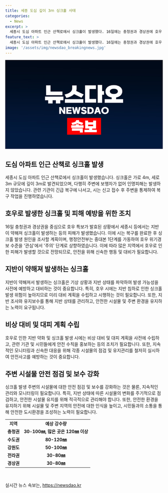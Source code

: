 ```yaml
---
title: 세종 도심 깊이 3ｍ 싱크홀 사태
categories:
  - News
excerpt: >
  세종시 도심 아파트 인근 산책로에서 싱크홀이 발생했다. 16일에는 충청권과 경상권에 호우 특보가 발효되었는데, 지반이 약해져 발생한 것으로 파악되었다. 사고 당시 인명피해는 없었고, 싱크홀 발생 원인을 조사 중이다. 행정안전부는 중대본 1단계를 가동하여 호우 위기경보 수준을 주의 단계로 상향했으며, 기상청에 따르면 중부지방을 중심으로 18일까지 많은 비가 예상된다.
feature_text: >
  세종시 도심 아파트 인근 산책로에서 싱크홀이 발생했다. 16일에는 충청권과 경상권에 호우 특보가 발효되었는데, 지반이 약해져 발생한 것으로 파악되었다. 사고 당시 인명피해는 없었고, 싱크홀 발생 원인을 조사 중이다. 행정안전부는 중대본 1단계를 가동하여 호우 위기경보 수준을 주의 단계로 상향했으며, 기상청에 따르면 중부지방을 중심으로 18일까지 많은 비가 예상된다.
image: '/assets/img/newsdao_breakingnews.jpg'
---
```


<p><img src="/assets/img/newsdao_breakingnews.jpg" alt="flaretime 속보" /></p>

<h2 data-ke-size="size26">도심 아파트 인근 산책로 싱크홀 발생</h2>

<p data-ke-size="size16">세종시 도심 아파트 인근 산책로에서 싱크홀이 발생했습니다. 싱크홀은 가로 4m, 세로 3m 규모에 깊이 3m로 발견되었으며, 다행히 주변에 보행자가 없어 인명피해는 발생하지 않았습니다. 관련 기관이 긴급 복구에 나서고, 시는 신고 접수 후 주변을 통제하여 복구 작업을 진행하였습니다.</p>

<h2 data-ke-size="size26">호우로 발생한 싱크홀 및 피해 예방을 위한 조치</h2>

<p data-ke-size="size16">16일 충청권과 경상권을 중심으로 호우 특보가 발효된 상황에서 세종시 등에서는 지반이 약해져 싱크홀이 발생하는 등의 피해가 발생했습니다. 이에 시는 복구를 완료한 후 싱크홀 발생 원인을 조사할 계획이며, 행정안전부는 중대본 1단계를 가동하여 호우 위기경보 수준을 '관심'에서 '주의' 단계로 상향하였습니다. 이에 따라 많은 지역에서 호우로 인한 피해가 발생할 것으로 전망되므로, 안전을 위해 신속한 행동 및 대비가 필요합니다.</p>

<h2 data-ke-size="size26">지반이 약해져 발생하는 싱크홀</h2>

<p data-ke-size="size16">지반이 약해져서 발생하는 싱크홀은 기상 상황과 지반 상태를 파악하여 발생 가능성을 사전에 예방하고 대비하는 것이 중요합니다. 특히, 호우 시에는 지반 침하로 인한 싱크홀 발생 위험이 높아지므로 미리 대비 계획을 수립하고 시행하는 것이 필요합니다. 또한, 지반 조사와 유지보수를 통해 지반 상태를 관리하고, 안전한 시설물 및 주변 환경을 유지하는 노력이 요구됩니다.</p>

<h2 data-ke-size="size26">비상 대비 및 대피 계획 수립</h2>

<p data-ke-size="size16">호우로 인한 지반 약화 및 싱크홀 발생 시에는 비상 대비 및 대피 계획을 사전에 수립하고, 관련 기관 및 시민들에게 안전 수칙을 홍보하는 등의 조치가 필요합니다. 또한, 지속적인 모니터링과 신속한 대응을 위해 각종 시설물의 점검 및 유지관리를 철저히 실시하여 안전사고를 예방하는 것이 중요합니다.</p>

<h2 data-ke-size="size26">주변 시설물 안전 점검 및 보수 강화</h2>

<p data-ke-size="size16">싱크홀 발생 주변의 시설물에 대한 안전 점검 및 보수를 강화하는 것은 물론, 지속적인 관리와 모니터링이 필요합니다. 특히, 지반 상태에 따른 시설물의 변화를 주기적으로 점검하고, 안전한 시설물 유지를 위해 적극적으로 관리해야 합니다. 또한, 안전한 환경을 유지하기 위해 시설물 및 주변 지역의 안전에 대한 인식을 높이고, 시민들과의 소통을 통해 안전한 도시환경을 조성하는 노력이 필요합니다.</p>

<table>
    <tbody>
        <tr>
            <td style="text-align: center; height: 17px;"><b>지역</b></td>
            <td style="text-align: center; height: 17px;"><b>예상 강수량</b></td>
        </tr>
        <tr>
            <td style="text-align: center; height: 17px;"><b>충청권</b></td>
            <td style="text-align: center; height: 17px;"><b>30-100㎜, 많은 곳은 120㎜ 이상</b></td>
        </tr>
        <tr>
            <td style="text-align: center; height: 17px;"><b>수도권</b></td>
            <td style="text-align: center; height: 17px;"><b>80-120㎜</b></td>
        </tr>
        <tr>
            <td style="text-align: center; height: 17px;"><b>강원도</b></td>
            <td style="text-align: center; height: 17px;"><b>50-100㎜</b></td>
        </tr>
        <tr>
            <td style="text-align: center; height: 17px;"><b>전라권</b></td>
            <td style="text-align: center; height: 17px;"><b>30-80㎜</b></td>
        </tr>
        <tr>
            <td style="text-align: center; height: 17px;"><b>경상권</b></td>
            <td style="text-align: center; height: 17px;"><b>30-80㎜</b></td>
        </tr>
    </tbody>
</table>

<p data-ke-size="size16">&nbsp;</p>
실시간 뉴스 속보는, <a href="https://newsdao.kr" rel="dofollow">https://newsdao.kr</a>


